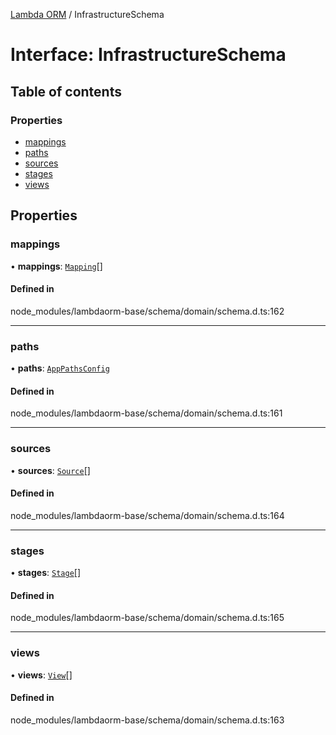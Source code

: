 [Lambda ORM](../README.md) / InfrastructureSchema

# Interface: InfrastructureSchema

## Table of contents

### Properties

- [mappings](InfrastructureSchema.md#mappings)
- [paths](InfrastructureSchema.md#paths)
- [sources](InfrastructureSchema.md#sources)
- [stages](InfrastructureSchema.md#stages)
- [views](InfrastructureSchema.md#views)

## Properties

### mappings

• **mappings**: [`Mapping`](Mapping.md)[]

#### Defined in

node_modules/lambdaorm-base/schema/domain/schema.d.ts:162

___

### paths

• **paths**: [`AppPathsConfig`](AppPathsConfig.md)

#### Defined in

node_modules/lambdaorm-base/schema/domain/schema.d.ts:161

___

### sources

• **sources**: [`Source`](Source.md)[]

#### Defined in

node_modules/lambdaorm-base/schema/domain/schema.d.ts:164

___

### stages

• **stages**: [`Stage`](Stage.md)[]

#### Defined in

node_modules/lambdaorm-base/schema/domain/schema.d.ts:165

___

### views

• **views**: [`View`](View.md)[]

#### Defined in

node_modules/lambdaorm-base/schema/domain/schema.d.ts:163
